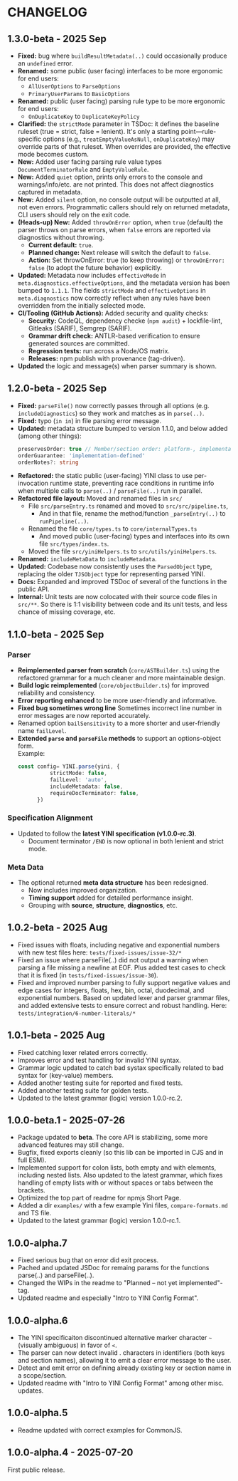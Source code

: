# CHANGELOG

## 1.3.0-beta - 2025 Sep
- **Fixed:** bug where `buildResultMetadata(..)` could occasionally produce an `undefined` error.
- **Renamed:** some public (user facing) interfaces to be more ergonomic for end users:
  * `AllUserOptions` to `ParseOptions`
  * `PrimaryUserParams` to `BasicOptions`
- **Renamed:** public (user facing) parsing rule type to be more ergonomic for end users:
  * `OnDuplicateKey` to `DuplicateKeyPolicy`
- **Clarified:** the `strictMode` parameter in TSDoc: it defines the baseline
  ruleset (true = strict, false = lenient). It's only a starting
  point—rule-specific options (e.g., `treatEmptyValueAsNull`, `onDuplicateKey`)
  may override parts of that ruleset. When overrides are provided, the
   effective mode becomes custom.
- **New:** Added user facing parsing rule value types `DocumentTerminatorRule` and `EmptyValueRule`.
- **New:** Added `quiet` option, prints only errors to the console and warnings/info/etc. are not printed. This does not affect diagnostics captured in metadata.
- **New:** Added `silent` option, no console output will be outputted at all, not even errors. Programmatic callers should rely on returned metadata, CLI users should rely on the exit code.
- **(Heads-up) New:** Added `throwOnError` option, when `true` (default) the parser throws on parse errors, when `false` errors are reported via diagnostics without throwing.
  - **Current default:** `true`.
  - **Planned change:** Next release will switch the default to `false`.
  - **Action:** Set throwOnError: true (to keep throwing) or `throwOnError: false` (to adopt the future behavior) explicitly.
- **Updated:** Metadata now includes `effectiveMode` in `meta.diagnostics.effectiveOptions`, and the metadata version has been bumped to `1.1.1`.
  The fields `strictMode` and `effectiveOptions` in `meta.diagnostics` now correctly reflect when any rules have been overridden from the initially selected mode.
- **CI/Tooling (GitHub Actions):** Added security and quality checks:
  - **Security:** CodeQL, dependency checke (`npm audit`) + lockfile-lint, Gitleaks (SARIF), Semgrep (SARIF).
  - **Grammar drift check:** ANTLR-based verification to ensure generated sources are committed.
  - **Regression tests:** run across a Node/OS matrix.
  - **Releases:** npm publish with provenance (tag-driven).
- **Updated** the logic and message(s) when parser summary is shown.

## 1.2.0-beta - 2025 Sep
- **Fixed:** `parseFile()` now correctly passes through all options (e.g. `includeDiagnostics`) so they work and matches as in `parse(..)`.
- **Fixed:** typo (`in in`) in file parsing error message.
- **Updated:** metadata structure bumped to version 1.1.0, and below added (among other things):
    ```ts
    preservesOrder: true // Member/section order: platform-, implementation-, and language-specific. Not mandated by the YINI spec.
    orderGuarantee: 'implementation-defined'
    orderNotes?: string
    ```
- **Refactored:** the static public (user-facing) YINI class to use per-invocation runtime state, preventing race conditions in runtime info when multiple calls to `parse(..)` / `parseFile(..)` run in parallel.
- **Refactored file layout:** Moved and renamed files in `src/`
  * File `src/parseEntry.ts` renamed and moved to `src/src/pipeline.ts`, 
      - And in that file, rename the method/function `_parseEntry(..)` to `runPipeline(..)`.
  * Renamed the file `core/types.ts` to `core/internalTypes.ts`
      - And moved public (user-facing) types and interfaces into its own file `src/types/index.ts`.
  * Moved the file `src/yiniHelpers.ts` to `src/utils/yiniHelpers.ts`.
- **Renamed:** `includeMetaData` to `includeMetadata`.
- **Updated:** Codebase now consistently uses the `ParsedObject` type,
replacing the older `TJSObject` type for representing parsed YINI.
- **Docs:** Expanded and improved TSDoc of several of the functions in the public API.
- **Internal:** Unit tests are now colocated with their source code files in `src/**`. So there is 1:1 visibility between code and its unit tests, and less chance of missing coverage, etc.

## 1.1.0-beta - 2025 Sep
### Parser
- **Reimplemented parser from scratch** (`core/ASTBuilder.ts`) using the refactored grammar for a much cleaner and more maintainable design.  
- **Build logic reimplemented** (`core/objectBuilder.ts`) for improved reliability and consistency.  
- **Error reporting enhanced** to be more user-friendly and informative.  
- **Fixed bug sometimes wrong line** Sometimes incorrect line number in error messages are now reported accurately.
- Renamed option `bailSensitivity` to a more shorter and user-friendly name `failLevel`.
- **Extended `parse` and `parseFile` methods** to support an options-object form.  
  Example:
  ```ts
  const config= YINI.parse(yini, {
            strictMode: false,
            failLevel: 'auto',
            includeMetadata: false,
            requireDocTerminator: false,
        })  
  ```  
### Specification Alignment
- Updated to follow the **latest YINI specification (v1.0.0-rc.3)**.  
  - Document terminator `/END` is now optional in both lenient and strict mode.
### Meta Data
- The optional returned **meta data structure** has been redesigned.  
  - Now includes improved organization.  
  - **Timing support** added for detailed performance insight.
  - Grouping with **source**, **structure**, **diagnostics**, etc.

## 1.0.2-beta - 2025 Aug
- Fixed issues with floats, including negative and exponential numbers with new test files here: `tests/fixed-issues/issue-32/*`
- Fixed an issue where parseFile(..) did not output a warning when parsing a file missing a newline at EOF. Plus added test cases to check that it is fixed (in `tests/fixed-issues/issue-30`).
- Fixed and improved number parsing to fully support negative values and edge cases for integers, floats, hex, bin, octal, duodecimal, and exponential numbers. Based on updated lexer and parser grammar files, and added extensive tests to ensure correct and robust handling. Here: `tests/integration/6-number-literals/*`

## 1.0.1-beta - 2025 Aug
- Fixed catching lexer related errors correctly.
- Improves error and test handling for invalid YINI syntax.
- Grammar logic updated to catch bad systax specifically related to bad syntax for (key-value) members.
- Added another testing suite for reported and fixed tests.
- Added another testing suite for golden tests.
- Updated to the latest grammar (logic) version 1.0.0-rc.2.

## 1.0.0-beta.1 - 2025-07-26
- Package updated to **beta**. The core API is stabilizing, some more advanced features may still change.
- Bugfix, fixed exports cleanly (so this lib can be imported in CJS and in full ESM).
- Implemented support for colon lists, both empty and with elements, including nested lists. Also updated to the latest grammar, which fixes handling of empty lists with or without spaces or tabs between the brackets.
- Optimized the top part of readme for npmjs Short Page.
- Added a dir `examples/` with a few example Yini files, `compare-formats.md` and TS file.
- Updated to the latest grammar (logic) version 1.0.0-rc.1.

## 1.0.0-alpha.7
- Fixed serious bug that on error did exit process.
- Pached and updated JSDoc for remaing params for the functions parse(..) and parseFile(..).
- Changed the WIPs in the readme to "Planned – not yet implemented"-tag.
- Updated readme and especially "Intro to YINI Config Format".

## 1.0.0-alpha.6
- The YINI specificaiton discontinued alternative marker character `~` (visually ambiguous) in favor of `<`.
- The parser can now detect invalid . characters in identifiers (both keys and section names), allowing it to emit a clear error message to the user.
- Detect and emit error on defining already existing key or section name in a scope/section.
- Updated readme with "Intro to YINI Config Format" among other misc. updates.

## 1.0.0-alpha.5
- Readme updated with correct examples for CommonJS.

## 1.0.0-alpha.4 - 2025-07-20

First public release.